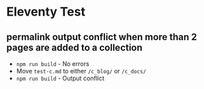 # Eleventy Test

## permalink output conflict when more than 2 pages are added to a collection

- `npm run build` - No errors
- Move `test-c.md` to either `/c_blog/` or `/c_docs/`
- `npm run build` - Output conflict

